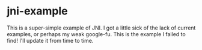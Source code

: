# jni-example
This is a super-simple example of JNI.  I got a little sick of the lack of current examples, or perhaps my weak google-fu.  This is the example I failed to find!  I'll update it from time to time.
